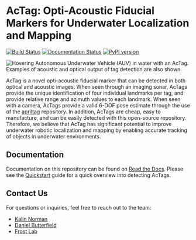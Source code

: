 # AcTag: Opti-Acoustic Fiducial Markers for Underwater Localization and Mapping

[![Build Status](https://robots.et.byu.edu:4000/api/badges/frostlab/actag/status.svg)](https://robots.et.byu.edu:4000/frostlab/actag)
[![Documentation Status](https://readthedocs.org/projects/actag/badge/?version=latest)](https://actag.readthedocs.io/en/latest/?badge=latest)
[![PyPI version](https://badge.fury.io/py/actag.svg)](https://badge.fury.io/py/actag)

<img src="./actag_families/image_files/example_images/AcTagExampleUsage.png" alt="Hovering Autonomous Underwater Vehicle (AUV) in water with an AcTag. Examples of acoustic and optical output of tag detection are also shown.">

AcTag is a novel opti-acoustic fiducial marker that can be detected in both optical and acoustic images. When seen through an imaging sonar, AcTags provide the unique identification of four individual landmarks per tag, and provide relative range and azimuth values to each landmark. When seen with a camera, AcTags provide a valid 6-DOF pose estimate through the use of the [apriltag](https://github.com/AprilRobotics/apriltag) repository. In addition, AcTags are cheap, easy to manufacture, and can be easily detected with this open-source repository. Therefore, we believe that AcTag has significant potential to improve underwater robotic localization and mapping by enabling accurate tracking of objects in underwater environments.

## Documentation

Documentation on this repository can be found on [Read the Docs](https://actag.readthedocs.io/en/latest/). Please see the [Quickstart](https://actag.readthedocs.io/en/latest/guides/quickstart.html) guide for a quick overview into detecting AcTags.

## Contact Us

For questions or inquiries, feel free to reach out to the team:

- [Kalin Norman](https://frostlab.byu.edu/directory/kalin-norman)
- [Daniel Butterfield](https://frostlab.byu.edu/directory/daniel-butterfield)
- [Frost Lab](https://frostlab.byu.edu/)